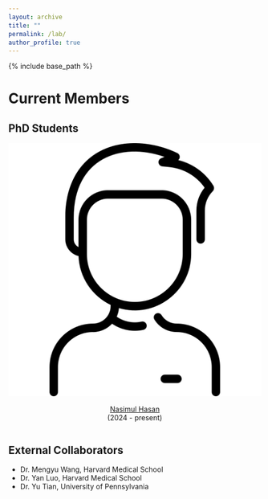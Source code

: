 ```yaml
---
layout: archive
title: ""
permalink: /lab/
author_profile: true
---
```


{% include base_path %}

Current Members
======

## PhD Students

<div class="row">
    <div class="column">
      <center>
      <div class="author__avatar">
            <img src="/images/img/students/man.png" class="author__avatar" alt="Nasimul Hasan">
      </div>
      <div class="author__content">
            <p><a href = "">Nasimul Hasan</a><br/>(2024 - present)</p>
      </div>
      </center>
    </div>
</div>

## External Collaborators
- <a href="https://ophai.hms.harvard.edu/team/dr-wang/" style="text-decoration: none;" target="_blank">Dr. Mengyu Wang</a>, Harvard Medical School
- <a href="https://luoyan407.github.io/" style="text-decoration: none;" target="_blank">Dr. Yan Luo</a>, Harvard Medical School
- <a href="https://yutianyt.com/" style="text-decoration: none;" target="_blank">Dr. Yu Tian</a>, University of Pennsylvania
